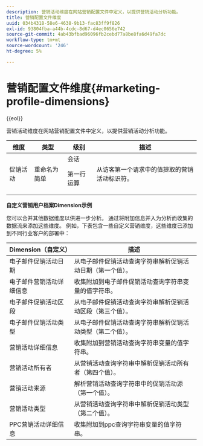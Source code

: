 ```yaml
---
description: 营销活动维度在网站营销配置文件中定义，以提供营销活动分析功能。
title: 营销配置文件维度
uuid: 034b4318-58e6-4638-9b13-fac83ff9f826
exl-id: 93804fba-a44b-4cdc-8d67-d4ec0656e742
source-git-commit: 4ab43bfbad96096fb2cebd77a8be8fa6d49fa7dc
workflow-type: tm+mt
source-wordcount: '246'
ht-degree: 5%

---
```


# 营销配置文件维度{#marketing-profile-dimensions}

{{eol}}

营销活动维度在网站营销配置文件中定义，以提供营销活动分析功能。

<table id="table_27A4B8247F6D4E18BD61041CED7D8805"> 
 <thead> 
  <tr> 
   <th colname="col1" class="entry"> 维度 </th> 
   <th colname="col2" class="entry"> 类型 </th> 
   <th colname="col3" class="entry"> 级别 </th> 
   <th colname="col4" class="entry"> 描述 </th> 
  </tr> 
 </thead>
 <tbody> 
  <tr> 
   <td colname="col1"> 促销活动 </td> 
   <td colname="col2"> 重命名为简单 </td> 
   <td colname="col3">会话 <p>第一行运算 </p></td> 
   <td colname="col4"> 从访客第一个请求中的值提取的营销活动标识符。 </td> 
  </tr> 
 </tbody> 
</table>

**自定义营销用户档案Dimension示例**

您可以合并其他数据维度以供进一步分析。 通过将附加信息并入为分析而收集的数据流来添加这些维度。 例如，下表包含一些自定义营销维度，这些维度已添加到不同行业客户的部署中：

| Dimension（自定义） | 描述 |
|---|---|
| 电子邮件促销活动日期 | 从电子邮件促销活动查询字符串解析促销活动日期（第一个值）。 |
| 电子邮件营销活动详细信息 | 收集附加到电子邮件促销活动查询字符串变量的值字符串。 |
| 电子邮件促销活动区段 | 从电子邮件促销活动查询字符串解析促销活动区段（第三个值）。 |
| 电子邮件促销活动类型 | 从电子邮件促销活动查询字符串解析促销活动类型（第二个值）。 |
| 营销活动详细信息 | 收集附加到营销活动查询字符串变量的值字符串。 |
| 营销活动所有者 | 从营销活动查询字符串中解析促销活动所有者（第四个值）。 |
| 营销活动来源 | 解析营销活动查询字符串中的促销活动源（第一个值）。 |
| 营销活动类型 | 从营销活动查询字符串中解析促销活动类型（第二个值）。 |
| PPC营销活动详细信息 | 收集附加到ppc查询字符串变量的值字符串。 |
